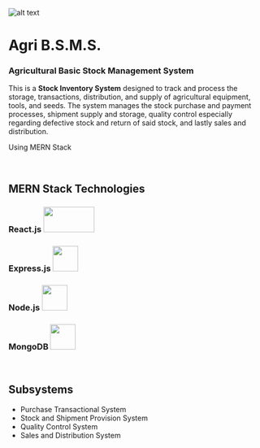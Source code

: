 ![alt text](https://scontent.fdvo3-1.fna.fbcdn.net/v/t39.30808-6/243346257_227373169418178_8019988756355809190_n.png?_nc_cat=105&ccb=1-7&_nc_sid=09cbfe&_nc_ohc=2GdY3-6LXIkAX_5k0JA&_nc_ht=scontent.fdvo3-1.fna&oh=00_AfDV7ApQvhdyQEKCmsZY41CJrP1OGphg1tqbLtplUJ0nhg&oe=63BE02C3)

# Agri B.S.M.S.
### Agricultural Basic Stock Management System
This is a **Stock Inventory System** designed to track and process the storage, transactions, distribution, and supply of agricultural equipment, tools, and seeds. The system manages the stock purchase and payment processes, shipment supply and storage, quality control especially regarding defective stock and return of said stock, and lastly sales and distribution.

Using MERN Stack 

&nbsp;

## MERN Stack Technologies
### React.js <img src="https://www.datocms-assets.com/45470/1631110818-logo-react-js.png?fm=web" width="100" height="50">  
### Express.js <img src="https://skillshack.blob.core.windows.net/uploads/express.webp" width="50" height="50"> 
### Node.js <img src="https://banner2.cleanpng.com/20180425/jrw/kisspng-node-js-javascript-web-application-express-js-comp-5ae0f84e2a4242.1423638015246930701731.jpg" width="50" height="50">
### MongoDB <img src="https://upload.wikimedia.org/wikipedia/commons/9/93/MongoDB_Logo.svg" width="50" height="50">

&nbsp;

## Subsystems

* Purchase Transactional System
* Stock and Shipment Provision System
* Quality Control System
* Sales and Distribution System
